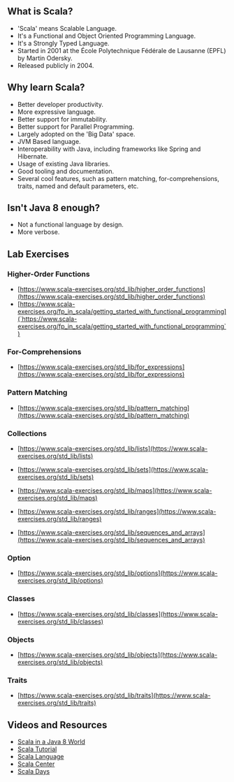 
## What is Scala?
   * 'Scala' means Scalable Language. 
   * It's a Functional and Object Oriented Programming Language.
   * It's a Strongly Typed Language.
   * Started in 2001 at the École Polytechnique Fédérale de Lausanne (EPFL) by Martin Odersky.
   * Released publicly in 2004.

## Why learn Scala?

  * Better developer productivity.
  * More expressive language.
  * Better support for immutability.
  * Better support for Parallel Programming.
  * Largely adopted on the 'Big Data' space. 
  * JVM Based language. 
  * Interoperability with Java, including frameworks like Spring and Hibernate.
  * Usage of existing Java libraries.
  * Good tooling and documentation.
  * Several cool features, such as pattern matching, for-comprehensions, traits, named and default parameters, etc.

## Isn't Java 8 enough?

  * Not a functional language by design.
  * More verbose.

## Lab Exercises


### Higher-Order Functions

 - [https://www.scala-exercises.org/std_lib/higher_order_functions](https://www.scala-exercises.org/std_lib/higher_order_functions)
 - [https://www.scala-exercises.org/fp_in_scala/getting_started_with_functional_programming](`https://www.scala-exercises.org/fp_in_scala/getting_started_with_functional_programming`)

### For-Comprehensions

 - [https://www.scala-exercises.org/std_lib/for_expressions](https://www.scala-exercises.org/std_lib/for_expressions)
 
 
### Pattern Matching

 - [https://www.scala-exercises.org/std_lib/pattern_matching](https://www.scala-exercises.org/std_lib/pattern_matching)


### Collections

 - [https://www.scala-exercises.org/std_lib/lists](https://www.scala-exercises.org/std_lib/lists)

 - [https://www.scala-exercises.org/std_lib/sets](https://www.scala-exercises.org/std_lib/sets)

 - [https://www.scala-exercises.org/std_lib/maps](https://www.scala-exercises.org/std_lib/maps)
 
 - [https://www.scala-exercises.org/std_lib/ranges](https://www.scala-exercises.org/std_lib/ranges)
 
 - [https://www.scala-exercises.org/std_lib/sequences_and_arrays](https://www.scala-exercises.org/std_lib/sequences_and_arrays)
 
 
### Option

 - [https://www.scala-exercises.org/std_lib/options](https://www.scala-exercises.org/std_lib/options)

### Classes

 - [https://www.scala-exercises.org/std_lib/classes](https://www.scala-exercises.org/std_lib/classes)

### Objects

 - [https://www.scala-exercises.org/std_lib/objects](https://www.scala-exercises.org/std_lib/objects)

### Traits

 - [https://www.scala-exercises.org/std_lib/traits](https://www.scala-exercises.org/std_lib/traits)


## Videos and Resources

 - [Scala in a Java 8 World](https://youtu.be/8vxTowBXJSg)
 - [Scala Tutorial](https://youtu.be/DzFt0YkZo8M)
 - [Scala Language](http://scala-lang.org)
 - [Scala Center](https://scala.epfl.ch)
 - [Scala Days](http://scaladays.org)